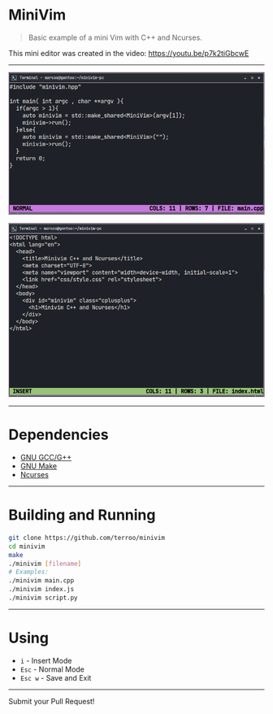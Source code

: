 # MiniVim
> Basic example of a mini Vim with C++ and Ncurses.

This mini editor was created in the video: <https://youtu.be/p7k2tiGbcwE>

---

![MiniVim Normal Mode](./img/normal.png) 

![MiniVim Insert Mode](./img/insert.png) 

---

# Dependencies
+ [GNU GCC/G++](https://gcc.gnu.org/)
+ [GNU Make](https://www.gnu.org/software/make/)
+ [Ncurses](https://invisible-island.net/ncurses/)

---

# Building and Running
```bash
git clone https://github.com/terroo/minivim
cd minivim
make
./minivim [filename]
# Examples:
./minivim main.cpp
./minivim index.js
./minivim script.py
```

---

# Using
+ `i` - Insert Mode
+ `Esc` - Normal Mode
+ `Esc w` - Save and Exit

---

Submit your Pull Request!
